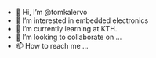 - 👋 Hi, I’m @tomkalervo
- 👀 I’m interested in embedded electronics
- 🌱 I’m currently learning at KTH.
- 💞️ I’m looking to collaborate on ...
- 📫 How to reach me ...

<!---
tomkalervo/tomkalervo is a ✨ special ✨ repository because its `README.md` (this file) appears on your GitHub profile.
You can click the Preview link to take a look at your changes.
--->

